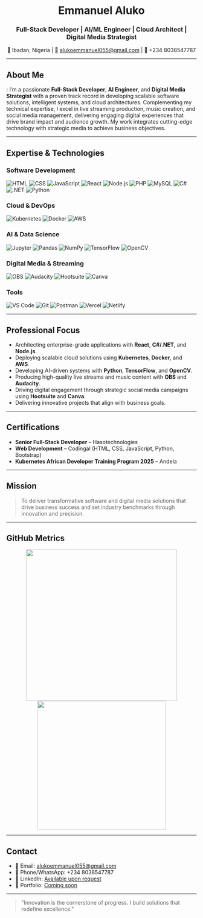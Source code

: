<h1 align="center">Emmanuel Aluko</h1>
<h3 align="center">Full-Stack Developer | AI/ML Engineer | Cloud Architect | Digital Media Strategist</h3>

<p align="center">
  📍 Ibadan, Nigeria | 📧 <a href="mailto:alukoemmanuel055@gmail.com">alukoemmanuel055@gmail.com</a> | 📱 +234 8038547787
</p>

---

## About Me

:
 I’m a passionate **Full-Stack Developer**, **AI Engineer**, and **Digital Media Strategist** with a proven track record in developing scalable software solutions, intelligent systems, and cloud architectures. Complementing my technical expertise, I excel in live streaming production, music creation, and social media management, delivering engaging digital experiences that drive brand impact and audience growth. My work integrates cutting-edge technology with strategic media to achieve business objectives.

---

## Expertise & Technologies

### Software Development
![HTML](https://img.shields.io/badge/HTML5-E34F26?logo=html5&logoColor=white)
![CSS](https://img.shields.io/badge/CSS3-1572B6?logo=css3&logoColor=white)
![JavaScript](https://img.shields.io/badge/JavaScript-F7DF1E?logo=javascript&logoColor=black)
![React](https://img.shields.io/badge/React-61DAFB?logo=react&logoColor=black)
![Node.js](https://img.shields.io/badge/Node.js-339933?logo=node.js&logoColor=white)
![PHP](https://img.shields.io/badge/PHP-777BB4?logo=php&logoColor=white)
![MySQL](https://img.shields.io/badge/MySQL-4479A1?logo=mysql&logoColor=white)
![C#](https://img.shields.io/badge/C%23-239120?logo=c-sharp&logoColor=white)
![.NET](https://img.shields.io/badge/.NET-512BD4?logo=dotnet&logoColor=white)
![Python](https://img.shields.io/badge/Python-3776AB?logo=python&logoColor=white)

### Cloud & DevOps
![Kubernetes](https://img.shields.io/badge/Kubernetes-326CE5?logo=kubernetes&logoColor=white)
![Docker](https://img.shields.io/badge/Docker-2496ED?logo=docker&logoColor=white)
![AWS](https://img.shields.io/badge/AWS-232F3E?logo=amazon-aws&logoColor=white)

### AI & Data Science
![Jupyter](https://img.shields.io/badge/Jupyter-F37626?logo=jupyter)
![Pandas](https://img.shields.io/badge/Pandas-150458?logo=pandas)
![NumPy](https://img.shields.io/badge/NumPy-013243?logo=numpy)
![TensorFlow](https://img.shields.io/badge/TensorFlow-FF6F00?logo=tensorflow)
![OpenCV](https://img.shields.io/badge/OpenCV-5C3EE8?logo=opencv)

### Digital Media & Streaming
![OBS](https://img.shields.io/badge/OBS-302E31?logo=obs-studio&logoColor=white)
![Audacity](https://img.shields.io/badge/Audacity-0000CC?logo=audacity&logoColor=white)
![Hootsuite](https://img.shields.io/badge/Hootsuite-000000?logo=hootsuite&logoColor=white)
![Canva](https://img.shields.io/badge/Canva-00C4CC?logo=canva&logoColor=white)

### Tools
![VS Code](https://img.shields.io/badge/VS_Code-007ACC?logo=visual-studio-code&logoColor=white)
![Git](https://img.shields.io/badge/Git-F05032?logo=git&logoColor=white)
![Postman](https://img.shields.io/badge/Postman-FF6C37?logo=postman&logoColor=white)
![Vercel](https://img.shields.io/badge/Vercel-000000?logo=vercel)
![Netlify](https://img.shields.io/badge/Netlify-00C7B7?logo=netlify)

---

## Professional Focus
- Architecting enterprise-grade applications with **React**, **C#/.NET**, and **Node.js**.
- Deploying scalable cloud solutions using **Kubernetes**, **Docker**, and **AWS**.
- Developing AI-driven systems with **Python**, **TensorFlow**, and **OpenCV**.
- Producing high-quality live streams and music content with **OBS** and **Audacity**.
- Driving digital engagement through strategic social media campaigns using **Hootsuite** and **Canva**.
- Delivering innovative projects that align with business goals.

---

## Certifications
- **Senior Full-Stack Developer** – Hasotechnologies
- **Web Development** – Codingal (HTML, CSS, JavaScript, Python, Bootstrap)
- **Kubernetes African Developer Training Program 2025** – Andela

---

## Mission
> To deliver transformative software and digital media solutions that drive business success and set industry benchmarks through innovation and precision.

---

## GitHub Metrics
<p align="center">
  <img src="https://github-readme-stats.vercel.app/api?username=AlukoEmmanuel&show_icons=true&theme=radical" width="400"/>
  <img src="https://github-readme-stats.vercel.app/api/top-langs/?username=AlukoEmmanuel&layout=compact&theme=radical" width="340"/>
</p>

---

## Contact
- 📧 Email: [alukoemmanuel055@gmail.com](mailto:alukoemmanuel055@gmail.com)
- 📱 Phone/WhatsApp: +234 8038547787
- 🔗 LinkedIn: [Available upon request](#)
- 💼 Portfolio: [Coming soon](#)

---

> "Innovation is the cornerstone of progress. I build solutions that redefine excellence."
